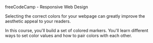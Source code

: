freeCodeCamp - Responsive Web Design

Selecting the correct colors for your webpage can greatly improve the aesthetic appeal to your readers.

In this course, you'll build a set of colored markers. You'll learn different ways to set color values and how to pair colors with each other.